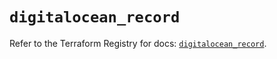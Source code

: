 # `digitalocean_record`

Refer to the Terraform Registry for docs: [`digitalocean_record`](https://registry.terraform.io/providers/digitalocean/digitalocean/2.39.2/docs/resources/record).
